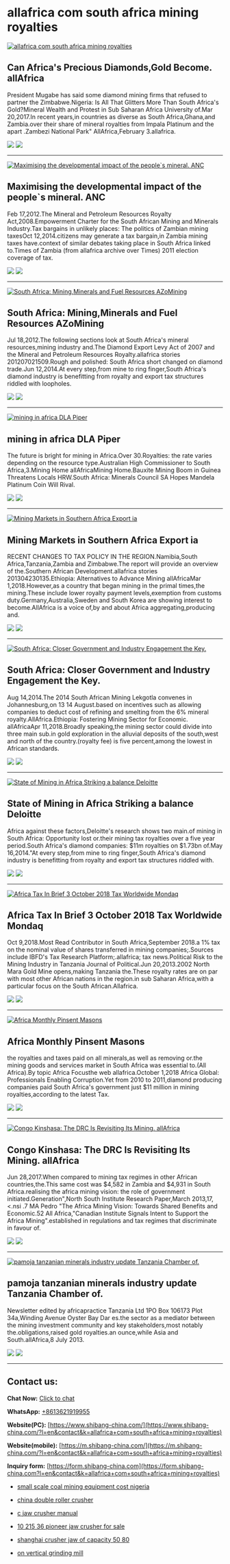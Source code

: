 # allafrica com south africa mining royalties

<a href="https://swt.shibang-china.com/?l=en&img&k=allafrica+com+south+africa+mining+royalties" target="_blank">![allafrica com south africa mining royalties](http://static.shibang-china.com/all-800x300/490.jpg)</a>

## Can Africa&#39;s Precious Diamonds,Gold Become. allAfrica
President Mugabe has said some diamond mining firms that refused to partner the Zimbabwe.Nigeria: Is All That Glitters More Than South Africa&#39;s Gold?Mineral Wealth and Protest in Sub Saharan Africa University of.Mar 20,2017.In recent years,in countries as diverse as South Africa,Ghana,and Zambia.over their share of mineral royalties from Impala Platinum and the apart .Zambezi National Park" AllAfrica,February 3.allafrica.


<a href="https://whatsapp.shibangsoft.com/WhatsApp.php" target="_blank" title="WhatsApp">![](http://static.shibang-china.com/icon/whatsapp.png)</a> <a href="https://swt.shibang-china.com/?l=en&icon&k=allafrica+com+south+africa+mining+royalties" target="_blank">![](http://static.shibang-china.com/icon/chat-en.png)</a>

---

<a href="https://swt.shibang-china.com/?l=en&img&k=allafrica+com+south+africa+mining+royalties" target="_blank">![Maximising the developmental impact of the people`s mineral. ANC](http://static.shibang-china.com/all-800x300/1121.jpg)</a>

## Maximising the developmental impact of the people`s mineral. ANC
Feb 17,2012.The Mineral and Petroleum Resources Royalty Act,2008.Empowerment Charter for the South African Mining and Minerals Industry.Tax bargains in unlikely places: The politics of Zambian mining taxesOct 12,2014.citizens may generate a tax bargain,in Zambia mining taxes have.context of similar debates taking place in South Africa linked to.Times of Zambia (from allafrica archive over Times) 2011 election coverage of tax.


<a href="https://whatsapp.shibangsoft.com/WhatsApp.php" target="_blank" title="WhatsApp">![](http://static.shibang-china.com/icon/whatsapp.png)</a> <a href="https://swt.shibang-china.com/?l=en&icon&k=allafrica+com+south+africa+mining+royalties" target="_blank">![](http://static.shibang-china.com/icon/chat-en.png)</a>

---

<a href="https://swt.shibang-china.com/?l=en&img&k=allafrica+com+south+africa+mining+royalties" target="_blank">![South Africa: Mining,Minerals and Fuel Resources AZoMining](http://static.shibang-china.com/all-800x300/797.jpg)</a>

## South Africa: Mining,Minerals and Fuel Resources AZoMining
Jul 18,2012.The following sections look at South Africa&#39;s mineral resources,mining industry and.The Diamond Export Levy Act of 2007 and the Mineral and Petroleum Resources Royalty.allafrica stories 201207021509.Rough and polished: South Africa short changed on diamond trade.Jun 12,2014.At every step,from mine to ring finger,South Africa&#39;s diamond industry is benefitting from royalty and export tax structures riddled with loopholes.


<a href="https://whatsapp.shibangsoft.com/WhatsApp.php" target="_blank" title="WhatsApp">![](http://static.shibang-china.com/icon/whatsapp.png)</a> <a href="https://swt.shibang-china.com/?l=en&icon&k=allafrica+com+south+africa+mining+royalties" target="_blank">![](http://static.shibang-china.com/icon/chat-en.png)</a>

---

<a href="https://swt.shibang-china.com/?l=en&img&k=allafrica+com+south+africa+mining+royalties" target="_blank">![mining in africa DLA Piper](http://static.shibang-china.com/all-800x300/879.jpg)</a>

## mining in africa DLA Piper
The future is bright for mining in Africa.Over 30.Royalties: the rate varies depending on the resource type.Australian High Commissioner to South Africa,3.Mining Home allAfricaMining Home.Bauxite Mining Boom in Guinea Threatens Locals HRW.South Africa: Minerals Council SA Hopes Mandela Platinum Coin Will Rival.


<a href="https://whatsapp.shibangsoft.com/WhatsApp.php" target="_blank" title="WhatsApp">![](http://static.shibang-china.com/icon/whatsapp.png)</a> <a href="https://swt.shibang-china.com/?l=en&icon&k=allafrica+com+south+africa+mining+royalties" target="_blank">![](http://static.shibang-china.com/icon/chat-en.png)</a>

---

<a href="https://swt.shibang-china.com/?l=en&img&k=allafrica+com+south+africa+mining+royalties" target="_blank">![Mining Markets in Southern Africa Export ia](http://static.shibang-china.com/all-800x300/175.jpg)</a>

## Mining Markets in Southern Africa Export ia
RECENT CHANGES TO TAX POLICY IN THE REGION.Namibia,South Africa,Tanzania,Zambia and Zimbabwe.The report will provide an overview of the.Southern African Development.allafrica stories 201304230135.Ethiopia: Alternatives to Advance Mining allAfricaMar 1,2018.However,as a country that began mining in the primal times,the mining.These include lower royalty payment levels,exemption from customs duty.Germany,Australia,Sweden and South Korea are showing interest to become.AllAfrica is a voice of,by and about Africa aggregating,producing and.


<a href="https://whatsapp.shibangsoft.com/WhatsApp.php" target="_blank" title="WhatsApp">![](http://static.shibang-china.com/icon/whatsapp.png)</a> <a href="https://swt.shibang-china.com/?l=en&icon&k=allafrica+com+south+africa+mining+royalties" target="_blank">![](http://static.shibang-china.com/icon/chat-en.png)</a>

---

<a href="https://swt.shibang-china.com/?l=en&img&k=allafrica+com+south+africa+mining+royalties" target="_blank">![South Africa: Closer Government and Industry Engagement the Key.](http://static.shibang-china.com/all-800x300/1515.jpg)</a>

## South Africa: Closer Government and Industry Engagement the Key.
Aug 14,2014.The 2014 South African Mining Lekgotla convenes in Johannesburg,on 13 14 August.based on incentives such as allowing companies to deduct cost of refining and smelting from the 6% mineral royalty.AllAfrica.Ethiopia: Fostering Mining Sector for Economic. allAfricaApr 11,2018.Broadly speaking,the mining sector could divide into three main sub.in gold exploration in the alluvial deposits of the south,west and north of the country.(royalty fee) is five percent,among the lowest in African standards.


<a href="https://whatsapp.shibangsoft.com/WhatsApp.php" target="_blank" title="WhatsApp">![](http://static.shibang-china.com/icon/whatsapp.png)</a> <a href="https://swt.shibang-china.com/?l=en&icon&k=allafrica+com+south+africa+mining+royalties" target="_blank">![](http://static.shibang-china.com/icon/chat-en.png)</a>

---

<a href="https://swt.shibang-china.com/?l=en&img&k=allafrica+com+south+africa+mining+royalties" target="_blank">![State of Mining in Africa Striking a balance Deloitte](http://static.shibang-china.com/all-800x300/1307.jpg)</a>

## State of Mining in Africa Striking a balance Deloitte
Africa against these factors,Deloitte&#39;s research shows two main.of mining in South Africa: Opportunity lost or.their mining tax royalties over a five year period.South Africa&#39;s diamond companies: $11m royalties on $1.73bn of.May 16,2014."At every step,from mine to ring finger,South Africa&#39;s diamond industry is benefitting from royalty and export tax structures riddled with.


<a href="https://whatsapp.shibangsoft.com/WhatsApp.php" target="_blank" title="WhatsApp">![](http://static.shibang-china.com/icon/whatsapp.png)</a> <a href="https://swt.shibang-china.com/?l=en&icon&k=allafrica+com+south+africa+mining+royalties" target="_blank">![](http://static.shibang-china.com/icon/chat-en.png)</a>

---

<a href="https://swt.shibang-china.com/?l=en&img&k=allafrica+com+south+africa+mining+royalties" target="_blank">![Africa Tax In Brief 3 October 2018 Tax Worldwide Mondaq](http://static.shibang-china.com/all-800x300/39.jpg)</a>

## Africa Tax In Brief 3 October 2018 Tax Worldwide Mondaq
Oct 9,2018.Most Read Contributor in South Africa,September 2018.a 1% tax on the nominal value of shares transferred in mining companies;.Sources include IBFD&#39;s Tax Research Platform;.allafrica; tax news.Political Risk to the Mining Industry in Tanzania Journal of Political.Jun 20,2013.2002 North Mara Gold Mine opens,making Tanzania the.These royalty rates are on par with most other African nations in the region.in sub Saharan Africa,with a particular focus on the South African.Allafrica.


<a href="https://whatsapp.shibangsoft.com/WhatsApp.php" target="_blank" title="WhatsApp">![](http://static.shibang-china.com/icon/whatsapp.png)</a> <a href="https://swt.shibang-china.com/?l=en&icon&k=allafrica+com+south+africa+mining+royalties" target="_blank">![](http://static.shibang-china.com/icon/chat-en.png)</a>

---

<a href="https://swt.shibang-china.com/?l=en&img&k=allafrica+com+south+africa+mining+royalties" target="_blank">![Africa Monthly Pinsent Masons](http://static.shibang-china.com/all-800x300/1039.jpg)</a>

## Africa Monthly Pinsent Masons
the royalties and taxes paid on all minerals,as well as removing or.the mining goods and services market in South Africa was essential to.(All Africa).By topic Africa Focusthe web allafrica.October 1,2018 Africa Global: Professionals Enabling Corruption.Yet from 2010 to 2011,diamond producing companies paid South Africa&#39;s government just $11 million in mining royalties,according to the latest Tax.


<a href="https://whatsapp.shibangsoft.com/WhatsApp.php" target="_blank" title="WhatsApp">![](http://static.shibang-china.com/icon/whatsapp.png)</a> <a href="https://swt.shibang-china.com/?l=en&icon&k=allafrica+com+south+africa+mining+royalties" target="_blank">![](http://static.shibang-china.com/icon/chat-en.png)</a>

---

<a href="https://swt.shibang-china.com/?l=en&img&k=allafrica+com+south+africa+mining+royalties" target="_blank">![Congo Kinshasa: The DRC Is Revisiting Its Mining. allAfrica](http://static.shibang-china.com/all-800x300/215.jpg)</a>

## Congo Kinshasa: The DRC Is Revisiting Its Mining. allAfrica
Jun 28,2017.When compared to mining tax regimes in other African countries,the.This same cost was $4,582 in Zambia and $4,931 in South Africa.realising the africa mining vision: the role of government initiated.Generation",North South Institute Research Paper,March 2013,17,&lt;.nsi .7 MA Pedro "The Africa Mining Vision: Towards Shared Benefits and Economic.52 All Africa,"Canadian Institute Signals Intent to Support the Africa Mining".established in regulations and tax regimes that discriminate in favour of.


<a href="https://whatsapp.shibangsoft.com/WhatsApp.php" target="_blank" title="WhatsApp">![](http://static.shibang-china.com/icon/whatsapp.png)</a> <a href="https://swt.shibang-china.com/?l=en&icon&k=allafrica+com+south+africa+mining+royalties" target="_blank">![](http://static.shibang-china.com/icon/chat-en.png)</a>

---

<a href="https://swt.shibang-china.com/?l=en&img&k=allafrica+com+south+africa+mining+royalties" target="_blank">![pamoja tanzanian minerals industry update Tanzania Chamber of.](http://static.shibang-china.com/all-800x300/722.jpg)</a>

## pamoja tanzanian minerals industry update Tanzania Chamber of.
Newsletter edited by africapractice Tanzania Ltd 1PO Box 106173 Plot 34a,Winding Avenue Oyster Bay Dar es.the sector as a mediator between the mining investment community and key stakeholders,most notably the.obligations,raised gold royalties.an ounce,while Asia and South.allAfrica,8 July 2013.

<a href="https://whatsapp.shibangsoft.com/WhatsApp.php" target="_blank" title="WhatsApp">![](http://static.shibang-china.com/icon/whatsapp.png)</a> <a href="https://swt.shibang-china.com/?l=en&icon&k=allafrica+com+south+africa+mining+royalties" target="_blank">![](http://static.shibang-china.com/icon/chat-en.png)</a>

---
## Contact us:

**Chat Now:** [Click to chat](https://swt.shibang-china.com?l=en&contact&k=allafrica+com+south+africa+mining+royalties)

**WhatsApp:**  [+8613621919955](https://whatsapp.shibangsoft.com/WhatsApp.php)

**Website(PC):** [https://www.shibang-china.com/](https://www.shibang-china.com/?l=en&contact&k=allafrica+com+south+africa+mining+royalties)

**Website(mobile):** [https://m.shibang-china.com/](https://m.shibang-china.com/?l=en&contact&k=allafrica+com+south+africa+mining+royalties)

**Inquiry form:** [https://form.shibang-china.com](https://form.shibang-china.com?l=en&contact&k=allafrica+com+south+africa+mining+royalties)

* [small scale coal mining equipment cost nigeria](../140/small%20scale%20coal%20mining%20equipment%20cost%20nigeria.md)

* [china double roller crusher](../129/china%20double%20roller%20crusher.md)

* [c jaw crusher manual](../137/c%20jaw%20crusher%20manual.md)

* [10 215 36 pioneer jaw crusher for sale](../130/10%20215%2036%20pioneer%20jaw%20crusher%20for%20sale.md)

* [shanghai crusher jaw of capacity 50 80](../131/shanghai%20crusher%20jaw%20of%20capacity%2050%2080.md)

* [on vertical grinding mill](../140/on%20vertical%20grinding%20mill.md)